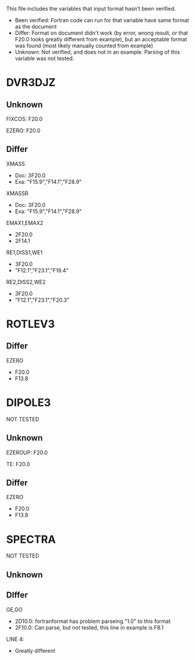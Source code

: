 This file includes the variables that input format hasn't been verified.

* Been verified: Fortran code can run for that variable have same format as the document
* Differ: Format on document didn't work (by error, wrong result, or that F20.0 looks greatly different from example), but an acceptable format was found (most likely manually counted from example)
* Unknown: Not verified, and does not in an example. Parsing of this variable was not tested.

# DVR3DJZ
## Unknown
FIXCOS: F20.0

EZERO: F20.0

## Differ
XMASS
  * Doc: 3F20.0
  * Exa: "F15.9","F14.1","F28.9"

XMASSR
  * Doc: 3F20.0
  * Exa: "F15.9","F14.1","F28.9"

EMAX1,EMAX2
* 2F20.0
* 2F14.1

RE1,DISS1,WE1
* 3F20.0
* "F12.1","F23.1","F19.4"

RE2,DISS2,WE2
* 3F20.0
* "F12.1","F23.1","F20.3"

# ROTLEV3
## Differ
EZERO
* F20.0
* F13.8

# DIPOLE3
NOT TESTED
## Unknown
EZEROUP: F20.0

TE: F20.0

## Differ
EZERO
* F20.0
* F13.8

# SPECTRA
NOT TESTED
## Unknown

## DIffer
GE,GO
* 2D10.0: fortranformat has problem parseing "1.0" to this format
* 2F10.0: Can parse, but not tested, this line in example is F8.1

LINE 4:
* Greatly different